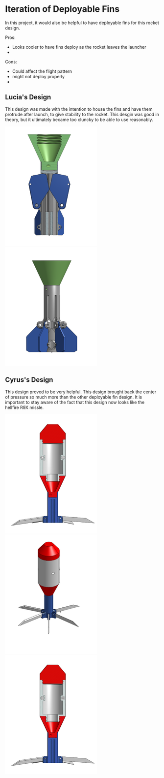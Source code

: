 # Iteration of Deployable Fins

In this project, it would also be helpful to have deployable fins for this rocket design. 

Pros: 
* Looks cooler to have fins deploy as the rocket leaves the launcher
* 

Cons:
* Could affect the flight pattern 
* might not deploy properly
* 


## Lucia's Design

This design was made with the intention to house the fins and have them protrude after launch, to give stability to the rocket. This desgin was good in theory, but it ultimately became too cluncky to be able to use reasonably. 

<img src = "https://github.com/Pweder3/SMORT/blob/5ad181adcb8435c483eea744db74825fd37a5762/Documentation/Images/Images/Fin%20Assembly%20(1).png" width =300>
<img src = "https://github.com/Pweder3/SMORT/blob/5ad181adcb8435c483eea744db74825fd37a5762/Documentation/Images/Images/Fin%20Assembly.png" width =300>



## Cyrus's Design
This design proved to be very helpful. This design brought back the center of pressure so much more than the other deployable fin design. It is important to stay aware of the fact that this design now looks like the hellfire R9X missle. 

<img src = "https://github.com/Pweder3/SMORT/blob/8dce3748125958c3205810a49f6f0b5950652b31/Documentation/Images/Images/cyrus.fins-sectionview.png" width =300>
<img src = "https://github.com/Pweder3/SMORT/blob/8dce3748125958c3205810a49f6f0b5950652b31/Documentation/Images/Images/cyrus.fins.png" width =300>
<img src = "https://github.com/Pweder3/SMORT/blob/8dce3748125958c3205810a49f6f0b5950652b31/Documentation/Images/Images/cyrus.fins-sectionview.png" width =300>
